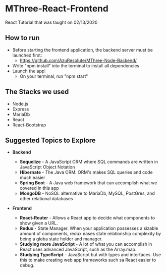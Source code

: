 # MThree-React-Frontend

React Tutorial that was taught on 02/13/2020

## How to run

* Before starting the frontend application, the backend server must be launched first:
  * https://github.com/AzuResolute/MThree-Node-Backend/
* Write "npm install" into the terminal to install all dependencies
* Launch the app!
  * On your terminal, run "npm start"

## The Stacks we used

* Node.js
* Express
* MariaDb
* React
* React-Bootstrap

## Suggested Topics to Explore

* **Backend**
  * **Sequelize** - A JavaScript ORM where SQL commands are written in JavaScript Object Notation
  * **Hibernate** - The Java ORM. ORM's makes SQL queries and code much easier
  * **Spring Boot** - A Java web framework that can accomplish what we covered in this app
  * **MongoDB** - NoSQL alternative to MariaDb, MySQL, PostGres, and other relational databases
  
* **Frontend**
  * **React-Router** - Allows a React app to decide what components to show given a URL.
  * **Redux** - State Manager. When your application possesses a sizable amount of components, redux eases state relationship complexity by being a globa state holder and manager. 
  * **Studying more JavaScript** - A lot of what you can accomplish in React uses advanced JavaScript, such as the Array.map.
  * **Studying TypeScript** - JavaScript but with types and interfaces. Use this to make creating web app frameworks such sa React easier to debug.
